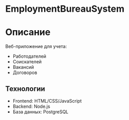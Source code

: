 ﻿# EmploymentBureauSystem
# Описание
Веб-приложение для учета:
- Работодателей
- Соискателей
- Вакансий
- Договоров

## Технологии
- Frontend: HTML/CSS/JavaScript
- Backend: Node.js
- База данных: PostgreSQL
